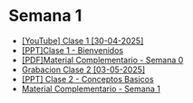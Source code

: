 # Semana 1

- [[YouTube] Clase 1 [30-04-2025]](https://youtu.be/qYSbpPi1tNw)
- [[PPT]Clase 1 - Bienvenidos](./ppts/Etapa%202-%20Clase%201%20-%20Bienvenidos!.pptx)
- [[PDF]Material Complementario - Semana 0](../../pdfs/Material%20Complementario%20-%20Semana%200.pdf)
- [Grabacion Clase 2 [03-05-2025]](https://youtu.be/C-CF0GN6SSI)
 - [[PPT] Clase 2 - Conceptos Basicos](../../ppts/Etapa%202-%20Clase%202%20-%20Conceptos%20Básicos.pptx)
 - [Material Complementario - Semana 1](../../pdfs/Material%20Complementario%20-%20Semana%201.pdf)

